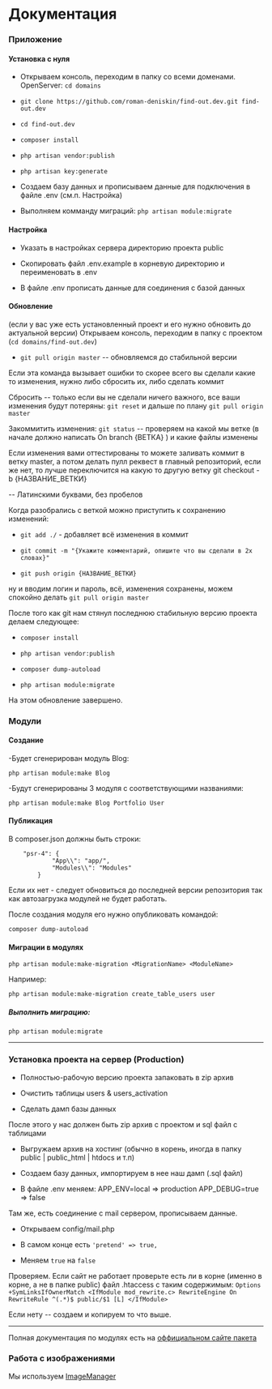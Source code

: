 # Документация

### Приложение

#### Установка с нуля

* Открываем консоль, переходим в папку со всеми доменами. OpenServer: `cd domains`

* `git clone https://github.com/roman-deniskin/find-out.dev.git find-out.dev`

* `cd find-out.dev`

* `composer install`

* `php artisan vendor:publish`

* `php artisan key:generate`

* Создаем базу данных и прописываем данные для подключения в файле .env (см.п. Настройка)

* Выполняем комманду миграций: `php artisan module:migrate`

#### Настройка

* Указать в настройках сервера директорию проекта public

* Скопировать файл .env.example в корневую директорию и переименовать в .env

* В файле .env прописать данные для соединения с базой данных

#### Обновление

(если у вас уже есть установленный проект и его нужно обновить до актуальной версии)
Открываем консоль, переходим в папку с проектом (`cd domains/find-out.dev`)

* `git pull origin master` -- обновляемся до стабильной версии

Если эта команда вызывает ошибки то скорее всего вы сделали какие то изменения,
нужно либо сбросить их, либо сделать коммит

Сбросить -- только если вы не сделали ничего важного, все ваши изменения будут потеряны:
`git reset` и дальше по плану `git pull origin master`

Закоммитить изменения:
`git status` -- проверяем на какой мы ветке (в начале должно написать On branch {ВЕТКА} )
и какие файлы изменены

Если изменения вами оттестированы то можете заливать коммит в ветку master,
а потом делать пулл реквест в главный репозиторий, если же нет,
то лучше переключится на какую то другую ветку
git checkout -b {НАЗВАНИЕ_ВЕТКИ}

-- Латинскими буквами, без пробелов

Когда разобрались с веткой можно приступить к сохранению изменений:

* `git add ./` - добавляет всё изменения в коммит

* `git commit -m "{Укажите комментарий, опишите что вы сделали в 2х словах}"`

* `git push origin {НАЗВАНИЕ_ВЕТКИ}`

ну и вводим логин и пароль, всё, изменения сохранены, можем спокойно делать `git pull origin master`

После того как git нам стянул последнюю стабильную версию проекта делаем следующее:

* `composer install`

* `php artisan vendor:publish`

* `composer dump-autoload`

* `php artisan module:migrate`

На этом обновление завершено.

### Модули

#### Создание

-Будет сгенерирован модуль Blog:

`php artisan module:make Blog`

-Будут сгенерированы 3 модуля с соответствующими названиями:

`php artisan module:make Blog Portfolio User`

#### Публикация
В composer.json должны быть строки:

```
	"psr-4": {
            "App\\": "app/",
            "Modules\\": "Modules"
        }
```

Если их нет - следует обновиться до последней версии репозитория так как автозагрузка модулей не будет работать.

После создания модуля его нужно опубликовать командой:

`composer dump-autoload`

#### Миграции в модулях

`php artisan module:make-migration <MigrationName> <ModuleName>`

Например:

`php artisan module:make-migration create_table_users user`

##### Выполнить миграцию:

`php artisan module:migrate`

---------------------------------------

### Установка проекта на сервер (Production)

* Полностью-рабочую версию проекта запаковать в zip архив

* Очистить таблицы users & users_activation

* Сделать дамп базы данных

После этого у нас должен быть zip архив с проектом и sql файл с таблицами

* Выгружаем архив на хостинг (обычно в корень, иногда в папку public | public_html | htdocs и т.п)

* Создаем базу данных, импортируем в нее наш дамп (.sql файл)

* В файле .env меняем:
APP_ENV=local => production
APP_DEBUG=true => false

Там же, есть соединение с mail сервером, прописываем данные.

* Открываем config/mail.php

* В самом конце есть `'pretend' => true,`

* Меняем `true` на `false`

Проверяем. Если сайт не работает проверьте есть ли в корне (именно в корне, а не в папке public)
файл .htaccess с таким содержимым:
`
Options +SymLinksIfOwnerMatch
<IfModule mod_rewrite.c>
RewriteEngine On
RewriteRule ^(.*)$ public/$1 [L]
</IfModule>
`

Если нету -- создаем и копируем то что выше.

--------------------

Полная документация по модулях есть на [оффициальном сайте пакета](http://sky.pingpong-labs.com/docs/2.0/modules)

### Работа с изображениями

Мы используем [ImageManager](https://github.com/anakadote/ImageManager-for-Laravel-5)
